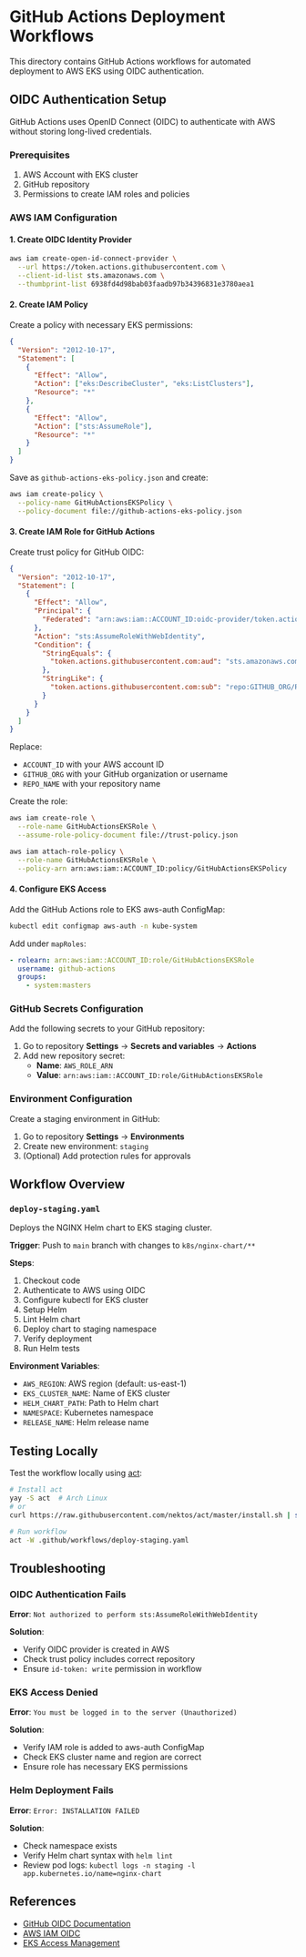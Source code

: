 # GitHub Actions Deployment Workflows

This directory contains GitHub Actions workflows for automated deployment to AWS EKS using OIDC authentication.

## OIDC Authentication Setup

GitHub Actions uses OpenID Connect (OIDC) to authenticate with AWS without storing long-lived credentials.

### Prerequisites

1. AWS Account with EKS cluster
2. GitHub repository
3. Permissions to create IAM roles and policies

### AWS IAM Configuration

#### 1. Create OIDC Identity Provider

```bash
aws iam create-open-id-connect-provider \
  --url https://token.actions.githubusercontent.com \
  --client-id-list sts.amazonaws.com \
  --thumbprint-list 6938fd4d98bab03faadb97b34396831e3780aea1
```

#### 2. Create IAM Policy

Create a policy with necessary EKS permissions:

```json
{
  "Version": "2012-10-17",
  "Statement": [
    {
      "Effect": "Allow",
      "Action": ["eks:DescribeCluster", "eks:ListClusters"],
      "Resource": "*"
    },
    {
      "Effect": "Allow",
      "Action": ["sts:AssumeRole"],
      "Resource": "*"
    }
  ]
}
```

Save as `github-actions-eks-policy.json` and create:

```bash
aws iam create-policy \
  --policy-name GitHubActionsEKSPolicy \
  --policy-document file://github-actions-eks-policy.json
```

#### 3. Create IAM Role for GitHub Actions

Create trust policy for GitHub OIDC:

```json
{
  "Version": "2012-10-17",
  "Statement": [
    {
      "Effect": "Allow",
      "Principal": {
        "Federated": "arn:aws:iam::ACCOUNT_ID:oidc-provider/token.actions.githubusercontent.com"
      },
      "Action": "sts:AssumeRoleWithWebIdentity",
      "Condition": {
        "StringEquals": {
          "token.actions.githubusercontent.com:aud": "sts.amazonaws.com"
        },
        "StringLike": {
          "token.actions.githubusercontent.com:sub": "repo:GITHUB_ORG/REPO_NAME:*"
        }
      }
    }
  ]
}
```

Replace:

- `ACCOUNT_ID` with your AWS account ID
- `GITHUB_ORG` with your GitHub organization or username
- `REPO_NAME` with your repository name

Create the role:

```bash
aws iam create-role \
  --role-name GitHubActionsEKSRole \
  --assume-role-policy-document file://trust-policy.json

aws iam attach-role-policy \
  --role-name GitHubActionsEKSRole \
  --policy-arn arn:aws:iam::ACCOUNT_ID:policy/GitHubActionsEKSPolicy
```

#### 4. Configure EKS Access

Add the GitHub Actions role to EKS aws-auth ConfigMap:

```bash
kubectl edit configmap aws-auth -n kube-system
```

Add under `mapRoles`:

```yaml
- rolearn: arn:aws:iam::ACCOUNT_ID:role/GitHubActionsEKSRole
  username: github-actions
  groups:
    - system:masters
```

### GitHub Secrets Configuration

Add the following secrets to your GitHub repository:

1. Go to repository **Settings** → **Secrets and variables** → **Actions**
2. Add new repository secret:
   - **Name**: `AWS_ROLE_ARN`
   - **Value**: `arn:aws:iam::ACCOUNT_ID:role/GitHubActionsEKSRole`

### Environment Configuration

Create a staging environment in GitHub:

1. Go to repository **Settings** → **Environments**
2. Create new environment: `staging`
3. (Optional) Add protection rules for approvals

## Workflow Overview

### `deploy-staging.yaml`

Deploys the NGINX Helm chart to EKS staging cluster.

**Trigger**: Push to `main` branch with changes to `k8s/nginx-chart/**`

**Steps**:

1. Checkout code
2. Authenticate to AWS using OIDC
3. Configure kubectl for EKS cluster
4. Setup Helm
5. Lint Helm chart
6. Deploy chart to staging namespace
7. Verify deployment
8. Run Helm tests

**Environment Variables**:

- `AWS_REGION`: AWS region (default: us-east-1)
- `EKS_CLUSTER_NAME`: Name of EKS cluster
- `HELM_CHART_PATH`: Path to Helm chart
- `NAMESPACE`: Kubernetes namespace
- `RELEASE_NAME`: Helm release name

## Testing Locally

Test the workflow locally using [act](https://github.com/nektos/act):

```bash
# Install act
yay -S act  # Arch Linux
# or
curl https://raw.githubusercontent.com/nektos/act/master/install.sh | sudo bash

# Run workflow
act -W .github/workflows/deploy-staging.yaml
```

## Troubleshooting

### OIDC Authentication Fails

**Error**: `Not authorized to perform sts:AssumeRoleWithWebIdentity`

**Solution**:

- Verify OIDC provider is created in AWS
- Check trust policy includes correct repository
- Ensure `id-token: write` permission in workflow

### EKS Access Denied

**Error**: `You must be logged in to the server (Unauthorized)`

**Solution**:

- Verify IAM role is added to aws-auth ConfigMap
- Check EKS cluster name and region are correct
- Ensure role has necessary EKS permissions

### Helm Deployment Fails

**Error**: `Error: INSTALLATION FAILED`

**Solution**:

- Check namespace exists
- Verify Helm chart syntax with `helm lint`
- Review pod logs: `kubectl logs -n staging -l app.kubernetes.io/name=nginx-chart`

## References

- [GitHub OIDC Documentation](https://docs.github.com/en/actions/deployment/security-hardening-your-deployments/configuring-openid-connect-in-amazon-web-services)
- [AWS IAM OIDC](https://docs.aws.amazon.com/IAM/latest/UserGuide/id_roles_providers_create_oidc.html)
- [EKS Access Management](https://docs.aws.amazon.com/eks/latest/userguide/add-user-role.html)

